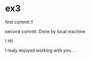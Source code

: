 # ex3

first commit.!!

second commit. Done by local machine

!
Hi!

I realy enjoyed working with you..
.
